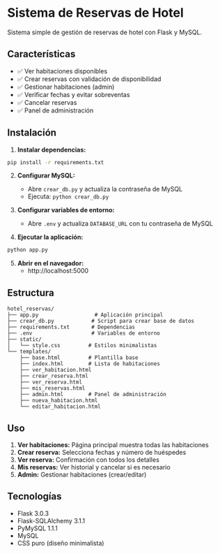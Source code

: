 # Sistema de Reservas de Hotel

Sistema simple de gestión de reservas de hotel con Flask y MySQL.

## Características

- ✅ Ver habitaciones disponibles
- ✅ Crear reservas con validación de disponibilidad
- ✅ Gestionar habitaciones (admin)
- ✅ Verificar fechas y evitar sobreventas
- ✅ Cancelar reservas
- ✅ Panel de administración

## Instalación

1. **Instalar dependencias:**
```bash
pip install -r requirements.txt
```

2. **Configurar MySQL:**
   - Abre `crear_db.py` y actualiza la contraseña de MySQL
   - Ejecuta: `python crear_db.py`

3. **Configurar variables de entorno:**
   - Abre `.env` y actualiza `DATABASE_URL` con tu contraseña de MySQL

4. **Ejecutar la aplicación:**
```bash
python app.py
```

5. **Abrir en el navegador:**
   - http://localhost:5000

## Estructura

```
hotel_reservas/
├── app.py                  # Aplicación principal
├── crear_db.py            # Script para crear base de datos
├── requirements.txt       # Dependencias
├── .env                   # Variables de entorno
├── static/
│   └── style.css         # Estilos minimalistas
└── templates/
    ├── base.html         # Plantilla base
    ├── index.html        # Lista de habitaciones
    ├── ver_habitacion.html
    ├── crear_reserva.html
    ├── ver_reserva.html
    ├── mis_reservas.html
    ├── admin.html        # Panel de administración
    ├── nueva_habitacion.html
    └── editar_habitacion.html
```

## Uso

1. **Ver habitaciones:** Página principal muestra todas las habitaciones
2. **Crear reserva:** Selecciona fechas y número de huéspedes
3. **Ver reserva:** Confirmación con todos los detalles
4. **Mis reservas:** Ver historial y cancelar si es necesario
5. **Admin:** Gestionar habitaciones (crear/editar)

## Tecnologías

- Flask 3.0.3
- Flask-SQLAlchemy 3.1.1
- PyMySQL 1.1.1
- MySQL
- CSS puro (diseño minimalista)

